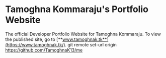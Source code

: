 # Tamoghna Kommaraju's Portfolio Website
The official Developer Portfolio Website for Tamoghna Kommaraju. To view the published site, go to [**www.tamoghnak.tk**](https://www.tamoghnak.tk/).
git remote set-url origin https://github.com/TamoghnaK13/me